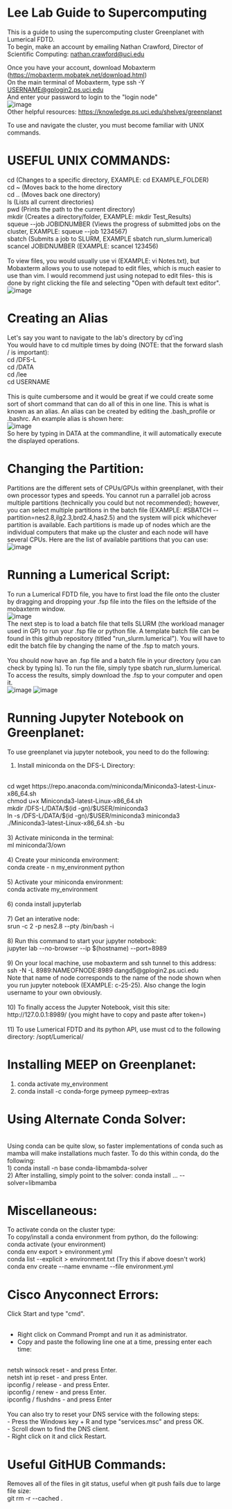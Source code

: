 # Lee Lab Guide to Supercomputing
This is a guide to using the supercomputing cluster Greenplanet with Lumerical FDTD.<br />
To begin, make an account by emailing Nathan Crawford, Director of Scientific Computing: nathan.crawford@uci.edu<br />

Once you have your account, download Mobaxterm (https://mobaxterm.mobatek.net/download.html)<br />
On the main terminal of Mobaxterm, type ssh -Y USERNAME@gplogin2.ps.uci.edu<br />
And enter your password to login to the "login node"<br />
![image](https://github.com/Howard-Lee-Nanophotonics-Lab/Lee-Lab-Guide-to-Supercomputing/assets/104177475/45e04dc0-5c9f-4bcf-a8ad-4af6ffd713e7)
<br />
Other helpful resources: https://knowledge.ps.uci.edu/shelves/greenplanet

To use and navigate the cluster, you must become familiar with UNIX commands.<br />

# USEFUL UNIX COMMANDS:<br />
cd (Changes to a specific directory, EXAMPLE: cd EXAMPLE_FOLDER)<br />
cd ~ (Moves back to the home directory<br />
cd .. (Moves back one directory)<br />
ls (Lists all current directories)<br />
pwd (Prints the path to the current directory)<br />
mkdir (Creates a directory/folder, EXAMPLE: mkdir Test_Results)<br />
squeue --job JOBIDNUMBER (Views the progress of submitted jobs on the cluster, EXAMPLE: squeue --job 1234567)<br />
sbatch (Submits a job to SLURM, EXAMPLE sbatch run_slurm.lumerical)<br />
scancel JOBIDNUMBER (EXAMPLE: scancel 123456) 
<br />
<br />
To view files, you would usually use vi (EXAMPLE: vi Notes.txt), but Mobaxterm allows you to use notepad to edit files, which is much easier to use than vim. I would recommend just using notepad to edit files- this is done by right clicking the file and selecting "Open with default text editor". 
<br />
![image](https://github.com/Howard-Lee-Nanophotonics-Lab/Lee-Lab-Guide-to-Supercomputing/assets/104177475/6dda874d-4997-4ae6-a932-3fb767f8f358)
# Creating an Alias
Let's say you want to navigate to the lab's directory by cd'ing <br />
You would have to cd multiple times by doing (NOTE: that the forward slash / is important): <br />
cd /DFS-L <br />
cd /DATA <br />
cd /lee <br />
cd USERNAME <br />
<br />
This is quite cumbersome and it would be great if we could create some sort of short command that can do all of this in one line. This is what is known as an alias. An alias can be created by editing the .bash_profile or .bashrc. An example alias is shown here:
<br />
![image](https://github.com/Howard-Lee-Nanophotonics-Lab/Lee-Lab-Guide-to-Supercomputing/assets/104177475/0cc81a76-0a0f-4b36-9898-31d91a5d5e38)
<br />
So here by typing in DATA at the commandline, it will automatically execute the displayed operations.
<br />

# Changing the Partition:<br />
Partitions are the different sets of CPUs/GPUs within greenplanet, with their own processor types and speeds. You cannot run a parrallel job across multiple partitions (technically you could but not recommended); however, you can select multiple partitions in the batch file (EXAMPLE: #SBATCH --partition=nes2.8,ilg2.3,brd2.4,has2.5) and the system will pick whichever partition is available. Each partitions is made up of nodes which are the individual computers that make up the cluster and each node will have several CPUs. Here are the list of available partitions that you can use:<br />
![image](https://github.com/Howard-Lee-Nanophotonics-Lab/Lee-Lab-Guide-to-Supercomputing/assets/104177475/b94e3d9c-034a-44cd-aeaa-2e9835491756)<br />

# Running a Lumerical Script:<br />
To run a Lumerical FDTD file, you have to first load the file onto the cluster by dragging and dropping your .fsp file into the files on the leftside of the mobaxterm window.<br />
![image](https://github.com/Howard-Lee-Nanophotonics-Lab/Lee-Lab-Guide-to-Supercomputing/assets/104177475/0ab554d9-ff81-411e-80ad-98d52ca5bb1e)<br />
The next step is to load a batch file that tells SLURM (the workload manager used in GP) to run your .fsp file or python file. A template batch file can be found in this github repository (titled "run_slurm.lumerical"). You will have to edit the batch file by changing the name of the .fsp to match yours.
<br />
<br />
You should now have an .fsp file and a batch file in your directory (you can check by typing ls).
To run the file, simply type sbatch run_slurm.lumerical. To access the results, simply download the .fsp to your computer and open it.
<br />
![image](https://github.com/Howard-Lee-Nanophotonics-Lab/Lee-Lab-Guide-to-Supercomputing/assets/104177475/b035ee84-e5a6-4eea-b54e-8cf09e72c3e1)
![image](https://github.com/Howard-Lee-Nanophotonics-Lab/Lee-Lab-Guide-to-Supercomputing/assets/104177475/927e3e51-83ec-4fba-a8d8-4e3f32f62c67)
# Running Jupyter Notebook on Greenplanet:<br />
To use greenplanet via jupyter notebook, you need to do the following: <br />
1) Install miniconda on the DFS-L Directory:
<br />
cd wget https://repo.anaconda.com/miniconda/Miniconda3-latest-Linux-x86_64.sh <br />
chmod u+x Miniconda3-latest-Linux-x86_64.sh <br />
mkdir /DFS-L/DATA/$(id -gn)/$USER/miniconda3 <br />
ln -s /DFS-L/DATA/$(id -gn)/$USER/miniconda3 miniconda3 <br />
./Miniconda3-latest-Linux-x86_64.sh -bu <br />
<br />
3) Activate miniconda in the terminal:<br />
ml miniconda/3/own<br />
<br />
4) Create your miniconda environment:<br />
conda create - n my_environment python<br />
<br />
5) Activate your miniconda environment:<br />
conda activate my_environment<br />
<br />
6) conda install jupyterlab<br />
<br />
7) Get an interative node:<br />
srun -c 2 -p nes2.8 --pty /bin/bash -i <br />
<br />
8) Run this command to start your jupyter notebook:<br />
jupyter lab --no-browser --ip $(hostname) --port=8989 <br />
<br />
9) On your local machine, use mobaxterm and ssh tunnel to this address: <br />
ssh -N -L 8989:NAMEOFNODE:8989 dangd5@gplogin2.ps.uci.edu <br />
Note that name of node corresponds to the name of the node shown when you run jupyter notebook (EXAMPLE: c-25-25). Also change the login username to your own obviously.<br />
<br />
10) To finally access the Jupyter Notebook, visit this site: http://127.0.0.1:8989/ (you might have to copy and paste after token=)<br />
<br />
11) To use Lumerical FDTD and its python API, use must cd to the following directory: /sopt/Lumerical/

# Installing MEEP on Greenplanet: <br />
1) conda activate my_environment <br />
2) conda install -c conda-forge pymeep pymeep-extras 

# Using Alternate Conda Solver:<br />
<br />
Using conda can be quite slow, so faster implementations of conda such as mamba will make installations much faster. To do this within conda, do the following:
<br />
1) conda install -n base conda-libmambda-solver <br />
2) After installing, simply point to the solver: conda install ... --solver=libmamba


# Miscellaneous:<br />
To activate conda on the cluster type: <br />
To copy/install a conda environment from python, do the following:<br />
conda activate (your environment)<br />
conda env export > environment.yml<br />
conda list --explicit > environment.txt (Try this if above doesn't work)<br />
conda env create --name envname --file environment.yml <br />

# Cisco Anyconnect Errors: <br />
Click Start and type "cmd". <br />
 <br />
- Right click on Command Prompt and run it as administrator. <br />
- Copy and paste the following line one at a time, pressing enter each time: <br />
 <br />
netsh winsock reset - and press Enter. <br />
netsh int ip reset - and press Enter. <br />
ipconfig / release - and press Enter. <br />
ipconfig / renew - and press Enter. <br />
ipconfig / flushdns - and press Enter <br />
 <br />
You can also try to reset your DNS service with the following steps: <br />
- Press the Windows key + R and type "services.msc" and press OK. <br />
- Scroll down to find the DNS client. <br />
- Right click on it and click Restart. <br />

# Useful GitHUB Commands: <br />
Removes all of the files in git status, useful when git push fails due to large file size: <br />
git rm -r --cached .
